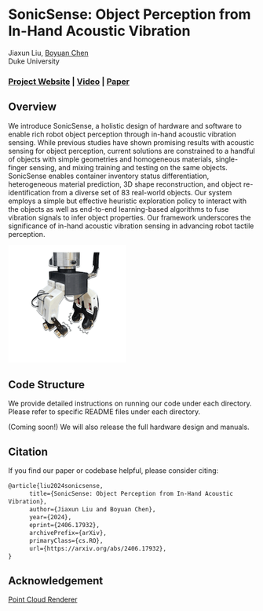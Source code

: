 # SonicSense: Object Perception from In-Hand Acoustic Vibration

Jiaxun Liu, [Boyuan Chen](http://boyuanchen.com/)
<br>
Duke University
<br>

### [Project Website](http://generalroboticslab.com/SonicSense) | [Video](https://www.youtube.com/watch?v=MvSYdLMsvx4) | [Paper](https://arxiv.org/abs/2406.17932)

## Overview
We introduce SonicSense, a holistic design of hardware and software to enable rich robot object perception through in-hand acoustic vibration sensing. While previous studies have shown promising results with acoustic sensing for object perception, current solutions are constrained to a handful of objects with simple geometries and homogeneous materials, single-finger sensing, and mixing training and testing on the same objects. SonicSense enables container inventory status differentiation, heterogeneous material prediction, 3D shape reconstruction, and object re-identification from a diverse set of 83 real-world objects. Our system employs a simple but effective heuristic exploration policy to interact with the objects as well as end-to-end learning-based algorithms to fuse vibration signals to infer object properties. Our framework underscores the significance of in-hand acoustic vibration sensing in advancing robot tactile perception.

![teaser](figures/teaser.gif)

## Code Structure

We provide detailed instructions on running our code under each directory. Please refer to specific README files under each directory.

(Coming soon!) We will also release the full hardware design and manuals.

## Citation

If you find our paper or codebase helpful, please consider citing:

```
@article{liu2024sonicsense,
      title={SonicSense: Object Perception from In-Hand Acoustic Vibration}, 
      author={Jiaxun Liu and Boyuan Chen},
      year={2024},
      eprint={2406.17932},
      archivePrefix={arXiv},
      primaryClass={cs.RO},
      url={https://arxiv.org/abs/2406.17932}, 
}
```

## Acknowledgement
[Point Cloud Renderer](https://github.com/zekunhao1995/PointFlowRenderer)

